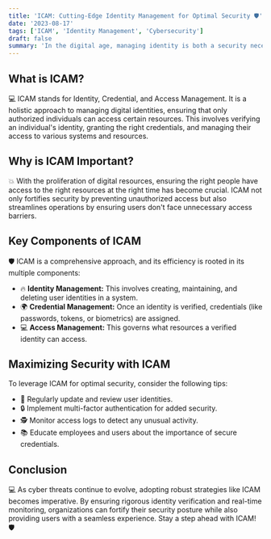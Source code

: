 ```yaml
---
title: 'ICAM: Cutting-Edge Identity Management for Optimal Security 🛡️'
date: '2023-08-17'
tags: ['ICAM', 'Identity Management', 'Cybersecurity']
draft: false
summary: 'In the digital age, managing identity is both a security necessity and an efficiency driver. Dive into the world of ICAM and discover how it seamlessly blends top-tier security with streamlined access.'
---
```


## What is ICAM?

💻 ICAM stands for Identity, Credential, and Access Management. It is a holistic approach to managing digital identities, ensuring that only authorized individuals can access certain resources. This involves verifying an individual's identity, granting the right credentials, and managing their access to various systems and resources.

## Why is ICAM Important?

💥 With the proliferation of digital resources, ensuring the right people have access to the right resources at the right time has become crucial. ICAM not only fortifies security by preventing unauthorized access but also streamlines operations by ensuring users don't face unnecessary access barriers.

## Key Components of ICAM

🛡️ ICAM is a comprehensive approach, and its efficiency is rooted in its multiple components:

- 🔥 **Identity Management:** This involves creating, maintaining, and deleting user identities in a system.
- 🌍 **Credential Management:** Once an identity is verified, credentials (like passwords, tokens, or biometrics) are assigned.
- 💻 **Access Management:** This governs what resources a verified identity can access.

## Maximizing Security with ICAM

To leverage ICAM for optimal security, consider the following tips:

- 🔄 Regularly update and review user identities.
- 🔒 Implement multi-factor authentication for added security.
- 🕵️ Monitor access logs to detect any unusual activity.
- 📚 Educate employees and users about the importance of secure credentials.

## Conclusion

💻 As cyber threats continue to evolve, adopting robust strategies like ICAM becomes imperative. By ensuring rigorous identity verification and real-time monitoring, organizations can fortify their security posture while also providing users with a seamless experience. Stay a step ahead with ICAM! 🛡️

